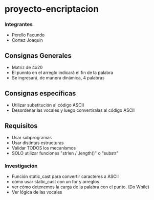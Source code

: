 # proyecto-encriptacion

### Integrantes

- Perello Facundo
- Cortez Joaquín

## Consignas Generales

- Matriz de 4x20
- El punnto en el arreglo indicará el fin de la palabra
- Se ingresará, de manera dinámica, 4 palabras

## Consignas específicas

- Utilizar substitución al código ASCII
- Desordenar las vocales y luego convertiralas al código ASCII

## Requisitos

- Usar subprogramas
- Usar distintas estructuras
- Validar TODOS los mecanismos
- SOLO utilizar funciones "strlen / .length()" o "substr"

### Investigación

- Función static_cast<int> para convertir caracteres a ASCII
- cómo usar static_cast con un for y arreglos
- ver cómo detenemos la carga de la palabra con el punto. (Do While)
- Ver lógica de las vocales
